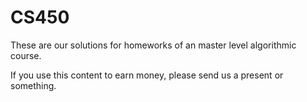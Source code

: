 CS450
=====

These are our solutions for homeworks of an master level algorithmic course.

If you use this content to earn money, please send us a present or something.

